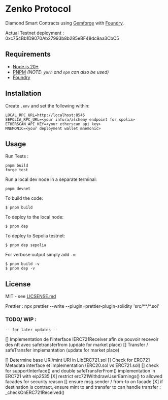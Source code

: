 # Zenko Protocol
Diamond Smart Contracts using [Gemforge](https://gemforge.xyz) with [Foundry](https://github.com/foundry-rs/foundry).

Actual Testnet deployment : 
0xc754Bb1D9070Ab27993b8b285eBF48dc9aa3CbC5

## Requirements

* [Node.js 20+](https://nodejs.org)
* [PNPM](https://pnpm.io/) _(NOTE: `yarn` and `npm` can also be used)_
* [Foundry](https://github.com/foundry-rs/foundry/blob/master/README.md)

## Installation

Create `.env` and set the following within:

```
LOCAL_RPC_URL=http://localhost:8545
SEPOLIA_RPC_URL=<your infura/alchemy endpoint for spolia>
ETHERSCAN_API_KEY=<your etherscan api key>
MNEMONIC=<your deployment wallet mnemonic>
```

## Usage
Run Tests :

```
pnpm build
forge test
```

Run a local dev node in a separate terminal:

```
pnpm devnet
```

To build the code:

```
$ pnpm build
```

To deploy to the local node:

```
$ pnpm dep
```

To deploy to Sepolia testnet:

```
$ pnpm dep sepolia
```

For verbose output simply add `-v`:

```
$ pnpm build -v
$ pnpm dep -v
```

## License

MIT - see [LICSENSE.md](LICENSE.md)

Prettier :
npx prettier --write --plugin=prettier-plugin-solidity 'src/**/*.sol'


### TODO/ WIP :
    -- for later updates --
[] Implementation de l'interface IERC721Receiver afin de pouvoir recevoir des nft avec safetransferfrom (update for market place)
[] Transfer / safeTransfer implemantation (update for market place)

[] Determine base URI/mint URI in LibERC721.sol
[] Check for ERC721 Metadata interface et implementation (ERC20.sol vs ERC721.sol)
[] check for supportInterface() and double safeTransferFrom() implementation in ERC721 with eip2535
[X] restrict erc721WithdrawUserEarnings() to allowed facades for security reason
[] ensure msg.sender / from-to on facade 
[X] if destination is contract, ensure mint to and transfer to can handle transfer : _checkOnERC721Received()